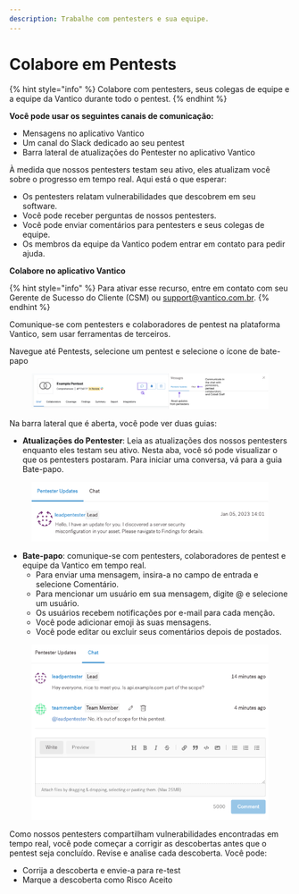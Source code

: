```yaml
---
description: Trabalhe com pentesters e sua equipe.
---
```


# Colabore em Pentests

{% hint style="info" %}
Colabore com pentesters, seus colegas de equipe e a equipe da Vantico durante todo o pentest.
{% endhint %}



**Você pode usar os seguintes canais de comunicação:**

* Mensagens no aplicativo Vantico
* Um canal do Slack dedicado ao seu pentest
* Barra lateral de atualizações do Pentester no aplicativo Vantico

À medida que nossos pentesters testam seu ativo, eles atualizam você sobre o progresso em tempo real. Aqui está o que esperar:

* Os pentesters relatam vulnerabilidades que descobrem em seu software.
* Você pode receber perguntas de nossos pentesters.
* Você pode enviar comentários para pentesters e seus colegas de equipe.
* Os membros da equipe da Vantico podem entrar em contato para pedir ajuda.



**Colabore no aplicativo Vantico**

{% hint style="info" %}
Para ativar esse recurso, entre em contato com seu Gerente de Sucesso do Cliente (CSM) ou [support@vantico.com.br](mailto:support@vantico.com.br).
{% endhint %}

Comunique-se com pentesters e colaboradores de pentest na plataforma Vantico, sem usar ferramentas de terceiros.

Navegue até Pentests, selecione um pentest e selecione o ícone de bate-papo

<figure><img src="../../../.gitbook/assets/OpenMessagesSidebar.png" alt=""><figcaption></figcaption></figure>

Na barra lateral que é aberta, você pode ver duas guias:

* **Atualizações do Pentester**: Leia as atualizações dos nossos pentesters enquanto eles testam seu ativo. Nesta aba, você só pode visualizar o que os pentesters postaram. Para iniciar uma conversa, vá para a guia Bate-papo.

<figure><img src="../../../.gitbook/assets/MessagesPentesterUpdates.png" alt=""><figcaption></figcaption></figure>

* **Bate-papo**: comunique-se com pentesters, colaboradores de pentest e equipe da Vantico em tempo real.
  * Para enviar uma mensagem, insira-a no campo de entrada e selecione Comentário.
  * Para mencionar um usuário em sua mensagem, digite @ e selecione um usuário.
  * Os usuários recebem notificações por e-mail para cada menção.
  * Você pode adicionar emoji às suas mensagens.
  * Você pode editar ou excluir seus comentários depois de postados.

<figure><img src="../../../.gitbook/assets/MessagesChat.png" alt=""><figcaption></figcaption></figure>

Como nossos pentesters compartilham vulnerabilidades encontradas em tempo real, você pode começar a corrigir as descobertas antes que o pentest seja concluído. Revise e analise cada descoberta. Você pode:

* Corrija a descoberta e envie-a para  re-test
* Marque a descoberta como Risco Aceito

